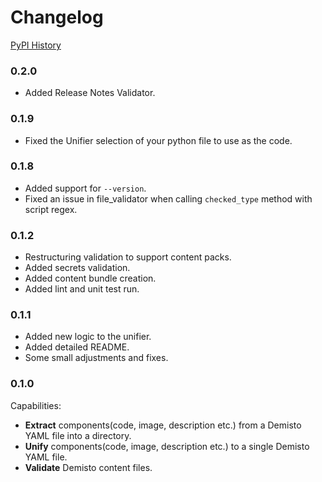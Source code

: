 # Changelog

[PyPI History][1]

[1]: https://pypi.org/project/demisto-sdk/#history
### 0.2.0
* Added Release Notes Validator.

### 0.1.9
* Fixed the Unifier selection of your python file to use as the code.

### 0.1.8
* Added support for `--version`.
* Fixed an issue in file_validator when calling `checked_type` method with script regex.

### 0.1.2
* Restructuring validation to support content packs.
* Added secrets validation.
* Added content bundle creation.
* Added lint and unit test run.

### 0.1.1

* Added new logic to the unifier.
* Added detailed README.
* Some small adjustments and fixes.

### 0.1.0

Capabilities:
* **Extract** components(code, image, description etc.) from a Demisto YAML file into a directory.
* **Unify** components(code, image, description etc.) to a single Demisto YAML file.
* **Validate** Demisto content files.
